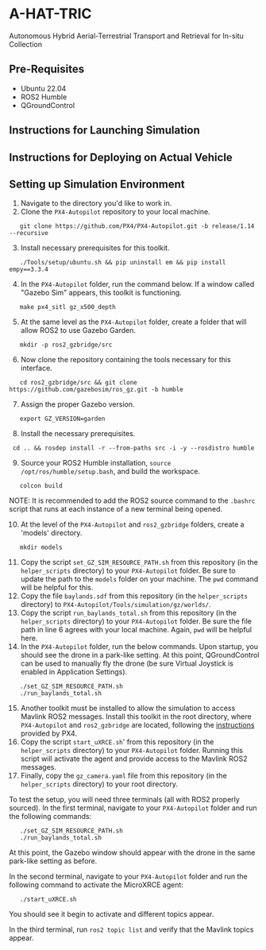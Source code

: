 # A-HAT-TRIC
Autonomous Hybrid Aerial-Terrestrial Transport and Retrieval for In-situ Collection

## Pre-Requisites
- Ubuntu 22.04
- ROS2 Humble
- QGroundControl

## Instructions for Launching Simulation

## Instructions for Deploying on Actual Vehicle

## Setting up Simulation Environment
1. Navigate to the directory you'd like to work in.
2. Clone the `PX4-Autopilot` repository to your local machine.
```
   git clone https://github.com/PX4/PX4-Autopilot.git -b release/1.14 --recursive
```
3. Install necessary prerequisites for this toolkit.
```
   ./Tools/setup/ubuntu.sh && pip uninstall em && pip install empy==3.3.4
```
4. In the `PX4-Autopilot` folder, run the command below. If a window called "Gazebo Sim" appears, this toolkit is functioning.
```
   make px4_sitl gz_x500_depth
```
5. At the same level as the `PX4-Autopilot` folder, create a folder that will allow ROS2 to use Gazebo Garden.
```
   mkdir -p ros2_gzbridge/src
```
6. Now clone the repository containing the tools necessary for this interface.
```
   cd ros2_gzbridge/src && git clone https://github.com/gazebosim/ros_gz.git -b humble
```
7. Assign the proper Gazebo version.
```
   export GZ_VERSION=garden
```
8. Install the necessary prerequisites.
```
 cd .. && rosdep install -r --from-paths src -i -y --rosdistro humble
```
9. Source your ROS2 Humble installation, `source /opt/ros/humble/setup.bash`, and build the workspace.
```
   colcon build
```
NOTE: It is recommended to add the ROS2 source command to the `.bashrc` script that runs at each instance of a new terminal being opened.

10. At the level of the `PX4-Autopilot` and `ros2_gzbridge` folders, create a 'models' directory.
```
   mkdir models
```
11. Copy the script `set_GZ_SIM_RESOURCE_PATH.sh` from this repository (in the `helper_scripts` directory) to your `PX4-Autopilot` folder. Be sure to update the path to the `models` folder on your machine. The `pwd` command will be helpful for this.
12. Copy the file `baylands.sdf` from this repository (in the `helper_scripts` directory) to `PX4-Autopilot/Tools/simulation/gz/worlds/`.
13. Copy the script `run_baylands_total.sh` from this repository (in the `helper_scripts` directory) to your `PX4-Autopilot` folder. Be sure the file path in line 6 agrees with your local machine. Again, `pwd` will be helpful here.
14. In the `PX4-Autopilot` folder, run the below commands. Upon startup, you should see the drone in a park-like setting. At this point, QGroundControl can be used to manually fly the drone (be sure Virtual Joystick is enabled in Application Settings).
```
   ./set_GZ_SIM_RESOURCE_PATH.sh
   ./run_baylands_total.sh
```
15. Another toolkit must be installed to allow the simulation to access Mavlink ROS2 messages. Install this toolkit in the root directory, where `PX4-Autopilot` and `ros2_gzbridge` are located, following the [instructions](https://docs.px4.io/main/en/middleware/uxrce_dds.html) provided by PX4.
16. Copy the script `start_uXRCE.sh`' from this repository (in the `helper_scripts` directory) to your `PX4-Autopilot` folder. Running this script will activate the agent and provide access to the Mavlink ROS2 messages.
17. Finally, copy the `gz_camera.yaml` file from this repository (in the `helper_scripts` directory) to your root directory.

To test the setup, you will need three terminals (all with ROS2 properly sourced). In the first terminal, navigate to your `PX4-Autopilot` folder and run the following commands:
```
   ./set_GZ_SIM_RESOURCE_PATH.sh
   ./run_baylands_total.sh
```
At this point, the Gazebo window should appear with the drone in the same park-like setting as before.

In the second terminal, navigate to your `PX4-Autopilot` folder and run the following command to activate the MicroXRCE agent:
```
   ./start_uXRCE.sh
```
You should see it begin to activate and different topics appear.

In the third terminal, run `ros2 topic list` and verify that the Mavlink topics appear.

